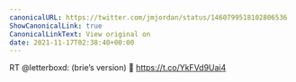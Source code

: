 ```yaml
---
canonicalURL: https://twitter.com/jmjordan/status/1460799518102806536
ShowCanonicalLink: true
CanonicalLinkText: View original on
date: 2021-11-17T02:38:40+00:00
---
```

RT @letterboxd: (brie’s version) 💛
https://t.co/YkFVd9Uai4